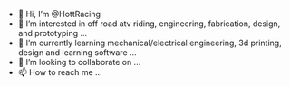 - 👋 Hi, I’m @HottRacing
- 👀 I’m interested in off road atv riding, engineering, fabrication, design, and prototyping ...
- 🌱 I’m currently learning mechanical/electrical engineering, 3d printing, design and learning software ...
- 💞️ I’m looking to collaborate on ...
- 📫 How to reach me ...

<!---
HottRacing/HottRacing is a ✨ special ✨ repository because its `README.md` (this file) appears on your GitHub profile.
You can click the Preview link to take a look at your changes.
--->
